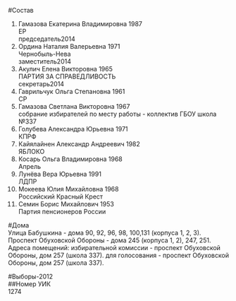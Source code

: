 #Состав  
1. Гамазова Екатерина Владимировна 1987  
    ЕР  
    председатель2014  
2. Ордина Наталия Валерьевна 1971  
    Чернобыль-Нева  
    заместитель2014  
3. Акулич Елена Викторовна 1965  
    ПАРТИЯ ЗА СПРАВЕДЛИВОСТЬ  
    секретарь2014  
4. Гаврильчук Ольга Степановна 1961  
    СР  
5. Гамазова Светлана Викторовна 1967  
    собрание избирателей по месту работы - коллектив ГБОУ школа №337  
6. Голубева Александра Юрьевна 1971  
    КПРФ  
7. Кайялайнен Александр Андреевич 1982  
    ЯБЛОКО  
8. Косарь Ольга Владимировна 1968  
    Апрель  
9. Лунёва Вера Юрьевна 1991  
    ЛДПР  
10. Мокеева Юлия Михайловна 1968  
    Российский Красный Крест  
11. Семин Борис Михайлович 1953  
    Партия пенсионеров России  
  
#Дома  
Улица Бабушкина - дома 90, 92, 96, 98, 100,131 (корпуса 1, 2, 3). Проспект Обуховской Обороны - дома 245 (корпуса 1, 2), 247, 251. Адреса помещений: избирательной комиссии - проспект Обуховской Обороны, дом 257 (школа 337). для голосования - проспект Обуховской Обороны, дом 257 (школа 337).  
  
#Выборы-2012  
##Номер УИК  
1274  
